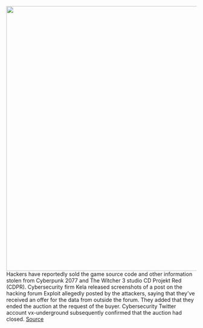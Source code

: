 <img src='https://cdn.vox-cdn.com/thumbor/NcKq4Qksa2vQ9Mis6Tjn6WZGIxI=/0x0:3840x2160/1200x800/filters:focal(1613x773:2227x1387)/cdn.vox-cdn.com/uploads/chorus_image/image/68803888/Cyberpunk2077_No_Future_RGB.0.jpg' width='700px' /><br/>
Hackers have reportedly sold the game source code and other information stolen from Cyberpunk 2077 and The Witcher 3 studio CD Projekt Red (CDPR). Cybersecurity firm Kela released screenshots of a post on the hacking forum Exploit allegedly posted by the attackers, saying that they've received an offer for the data from outside the forum. They added that they ended the auction at the request of the buyer. Cybersecurity Twitter account vx-underground subsequently confirmed that the auction had closed.
<a href='https://www.theverge.com/2021/2/11/22278121/cd-projekt-red-ransomware-hack-cyberpunk-2077-the-witcher-3-auction-sale'> Source <a/>